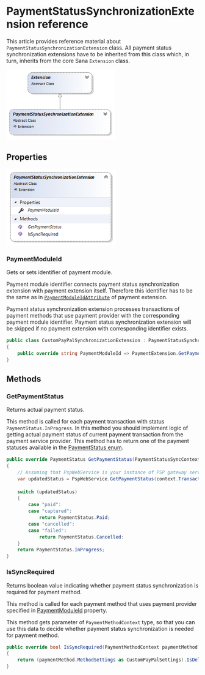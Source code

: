 ﻿# PaymentStatusSynchronizationExtension reference

This article provides reference material about `PaymentStatusSynchronizationExtension` class.
All payment status synchronization extensions have to be inherited from this class which, in turn,
inherits from the core Sana `Extension` class.

![Inheritance](img/payment-status-sync-extension/inheritance.png)

## Properties

![Class](img/payment-status-sync-extension/class.png)

### PaymentModuleId

Gets or sets identifier of payment module.

Payment module identifier connects payment status synchronization extension with payment extension
itself. Therefore this identifier has to be the same as in [`PaymentModuleIdAttribute`](https://community.sana-commerce.com/docs/SCC_Guides/Extensions/how-to//create-payment-extension.md#PaymentModuleIdAttribute) 
of payment extension.

Payment status synchronization extension processes transactions of payment methods that use payment
provider with the corresponding payment module identifier. 
Payment status synchronization extension will be skipped if no payment extension with 
corresponding identifier exists.

```cs
public class CustomPayPalSynchronizationExtension : PaymentStatusSynchronizationExtension
{
    public override string PaymentModuleId => PaymentExtension.GetPaymentModuleId(typeof(CustomPayPalPaymentExtension));
}
```

## Methods

### GetPaymentStatus

Returns actual payment status.

This method is called for each payment transaction with status `PaymentStatus.InProgress`.
In this method you should implement logic of getting actual payment status of current payment
transaction from the payment service provider. This method has to return one of the payment
statuses available in the [PaymentStatus enum](payment-status.md).

```cs
public override PaymentStatus GetPaymentStatus(PaymentStatusSyncContext context)
{
    // Assuming that PspWebService is your instance of PSP gateway service
    var updatedStatus = PspWebService.GetPaymentStatus(context.TransactionId);

    switch (updatedStatus)
    {
        case "paid":
        case "captured":
            return PaymentStatus.Paid;
        case "cancelled":
        case "failed":
            return PaymentStatus.Cancelled:
    }
    return PaymentStatus.InProgress;
}
```

### IsSyncRequired

Returns boolean value indicating whether payment status synchronization is required for
payment method.

This method is called for each payment method that uses payment provider specified in
[PaymentModuleId](#paymentmoduleid) property.

This method gets parameter of `PaymentMethodContext` type, so that you can use this data to decide
whether payment status synchronization is needed for payment method.

```cs
public override bool IsSyncRequired(PaymentMethodContext paymentMethod)
{
    return (paymentMethod.MethodSettings as CustomPayPalSettings).IsDelayedCaptureEnabled;
}
```